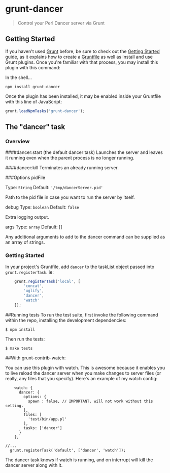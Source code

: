 # grunt-dancer

> Control your Perl Dancer server via Grunt

## Getting Started
If you haven't used [Grunt](http://gruntjs.com/) before, be sure to check out the [Getting Started](http://gruntjs.com/getting-started) guide, as it explains how to create a [Gruntfile](http://gruntjs.com/sample-gruntfile) as well as install and use Grunt plugins. Once you're familiar with that process, you may install this plugin with this command:

In the shell...
```shell
npm install grunt-dancer
```

Once the plugin has been installed, it may be enabled inside your Gruntfile with this line of JavaScript:

```js
grunt.loadNpmTasks('grunt-dancer');
```

## The "dancer" task

### Overview
####dancer:start (the default dancer task)
Launches the server and leaves it running even when the parent process is no longer running.

####dancer:kill
Terminates an already running server.

###Options
pidFile

Type: `String`
Default: `'/tmp/dancerServer.pid'`

Path to the pid file in case you want to run the server by itself.

debug
Type: `boolean`
Default: `false`

Extra logging output.

args
Type: `array`
Default: []

Any additional arguments to add to the dancer command can be supplied as an array of strings.


### Getting Started
In your project's Gruntfile, add `dancer` to the taskList object passed into `grunt.registerTask`.
ie:

```js
	grunt.registerTask('local', [
		'concat',
		'uglify',
		'dancer',
		'watch'
	]);
```

##Running tests
To run the test suite, first invoke the following command within the repo, installing the development dependencies:
```shell
$ npm install
```
Then run the tests:
```shell
$ make tests
```

##With grunt-contrib-watch:

You can use this plugin with watch. This is awesome because it enables you to live reload the dancer server when you make changes to server files (or really, any files that you specify). Here's an example of my watch config:

```   
    watch: {
      dancer: {
        options: {
          spawn : false, // IMPORTANT. will not work without this setting.
        },
        files: [
          'test/bin/app.pl'
        ],
        tasks: ['dancer'] 
      }
    },
 
//...
  grunt.registerTask('default', ['dancer', 'watch']);
```
The dancer task knows if watch is running, and on interrupt will kill the dancer server along with it.

